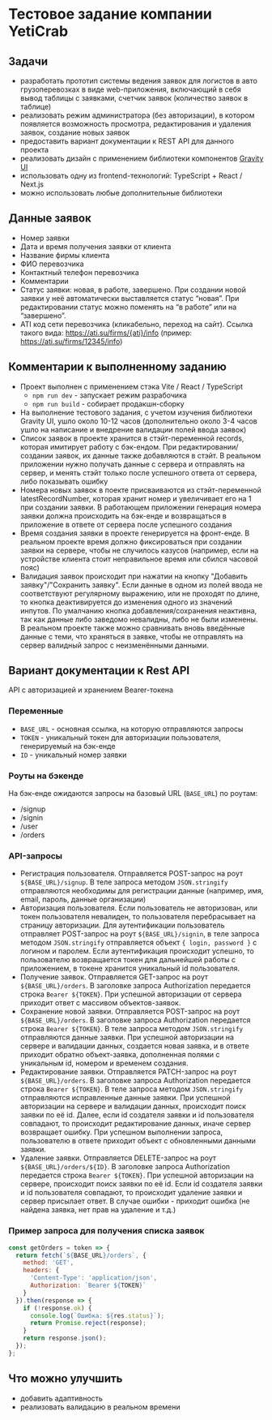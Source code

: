 # Тестовое задание компании YetiCrab

## Задачи

- разработать прототип системы ведения заявок для логистов в авто грузоперевозках в виде web-приложения, включающий в себя вывод таблицы с заявками, счетчик заявок (количество заявок в таблице)
- реализовать режим администратора (без авторизации), в котором появляется возможность просмотра, редактирования и удаления заявок, создание новых заявок
- предоставить вариант документации к REST API для данного проекта
- реализовать дизайн с применением библиотеки компонентов [Gravity UI](https://gravity-ui.com/)
- использовать одну из frontend-технологий: TypeScript + React / Next.js
- можно использовать любые дополнительные библиотеки

## Данные заявок

- Номер заявки
- Дата и время получения заявки от клиента
- Название фирмы клиента
- ФИО перевозчика
- Контактный телефон перевозчика
- Комментарии
- Статус заявки: новая, в работе, завершено. При создании новой заявки у неё автоматически выставляется статус “новая”. При редактировании статус можно поменять на “в работе” или на “завершено”.
- ATI код сети перевозчика (кликабельно, переход на сайт). Ссылка такого вида: https://ati.su/firms/{ati}/info (пример: https://ati.su/firms/12345/info)

## Комментарии к выполненному заданию

- Проект выполнен с применением стэка Vite / React / TypeScript
  - `npm run dev` - запускает режим разрабочика
  - `npm run build` - собирает продакшн-сборку
- На выполнение тестового задания, с учетом изучения библиотеки Gravity UI, ушло около 10-12 часов (дополнительно около 3-4 часов ушло на написание и внедрение валидации полей ввода заявок)
- Список заявок в проекте хранится в стэйт-переменной records, которая имитирует работу с бэк-ендом. При редактировании/создании заявок, их данные также добавляются в стэйт. В реальном приложении нужно получать данные с сервера и отправлять на сервер, и менять стэйт только после успешного ответа от сервера, либо показывать ошибку
- Номера новых заявок в поекте присваиваются из стэйт-переменной latestRecordNumber, которая хранит номер и увеличивает его на 1 при создании заявки. В работающем приложении генерация номера заявки должна происходить на бэк-енде и возвращаться в приложение в ответе от сервера после успешного создания
- Время создания заявки в проекте генерируется на фронт-енде. В реальном проекте время должно фиксироваться при создании заявки на сервере, чтобы не случилось казусов (например, если на устройстве клиента стоит неправильное время или сбился часовой пояс)
- Валидация заявок происходит при нажатии на кнопку "Добавить заявку"/"Сохранить заявку". Если данные в одном из полей ввода не соответствуют регулярному выражению, или не проходят по длине, то кнопка деактивируется до изменения одного из значений инпутов. По умалчанию кнопка добавления/сохранения неактивна, так как данные либо заведомо невалидны, либо не были изменены. В реальном проекте также можно сравнивать вновь введённые данные с теми, что храняться в заявке, чтобы не отправлять на сервер валидный запрос с неизменёнными данными.

## Вариант документации к Rest API

API с авторизацией и хранением Bearer-токена

### Переменные

- `BASE_URL` - основная ссылка, на которую отправляются запросы
- `TOKEN` - уникальный токен для авторизации пользователя, генерируемый на бэк-енде
- `ID` - уникальный номер заявки

### Роуты на бэкенде

На бэк-енде ожидаются запросы на базовый URL (`BASE_URL`) по роутам:

- /signup
- /signin
- /user
- /orders

### API-запросы

- Регистрация пользователя. Отправляется POST-запрос на роут `${BASE_URL}/signup`. В теле запроса методом `JSON.stringify` отправляются необходимы для регистрации данные (например, имя, email, пароль, данные организации)
- Авторизация пользователя. Если пользователь не авторизован, или токен пользователя невалиден, то пользователя перебрасывает на страницу авторизации. Для аутентификации пользователь отправляет POST-запрос на роут `${BASE_URL}/signin`, в теле запроса методом `JSON.stringify` отправляется объект `{ login, password }` с логином и паролем. Если аутентификация происходит успешно, то пользователю возвращается токен для дальнейшей работы с приложением, в токене хранится уникальный id пользователя.
- Получение заявок. Отправляется GET-запрос на роут `${BASE_URL}/orders`. В заголовке запроса Authorization передается строка `Bearer ${TOKEN}`. При успешной авторизации от сервера приходит ответ с массивом объектов-заявок.
- Сохранение новой заявки. Отправляется POST-запрос на роут `${BASE_URL}/orders`. В заголовке запроса Authorization передается строка `Bearer ${TOKEN}`. В теле запроса методом `JSON.stringify` отправляются данные заявки. При успешной авторизации на сервере и валидации данных, создается новая заявка, и в ответе приходит обратно объект-заявка, дополненная полями с уникальным id, номером и временем создания.
- Редактирование заявки. Отправляется PATCH-запрос на роут `${BASE_URL}/orders`. В заголовке запроса Authorization передается строка `Bearer ${TOKEN}`. В теле запроса методом `JSON.stringify` отправляются исправленные данные заявки. При успешной авторизации на сервере и валидации данных, происходит поиск заявки по её id. Далее, если id создателя заявки и id пользователя совпадают, то происходит редактирование данных, иначе сервер возвращает ошибку. При успешном выполнении запроса, пользователю в ответе приходит объект с обновленными данными заявки.
- Удаление заявки. Отправляется DELETE-запрос на роут `${BASE_URL}/orders/${ID}`. В заголовке запроса Authorization передается строка `Bearer ${TOKEN}`. При успешной авторизации на сервере, происходит поиск заявки по её id. Если id создателя заявки и id пользователя совпадают, то происходит удаление заявки и сервер присылает ответ. В случае ошибки - приходит ошибка (не найдена заявка, нет прав на удаление и т.д.)

### Пример запроса для получения списка заявок

```javascript
const getOrders = token => {
  return fetch(`${BASE_URL}/orders`, {
    method: 'GET',
    headers: {
      'Content-Type': 'application/json',
      Authorization: `Bearer ${TOKEN}`
    }
  }).then(response => {
    if (!response.ok) {
      console.log(`Ошибка: ${res.status}`);
      return Promise.reject(response);
    }
    return response.json();
  });
};
```

## Что можно улучшить

- добавить адаптивность
- реализовать валидацию в реальном времени
